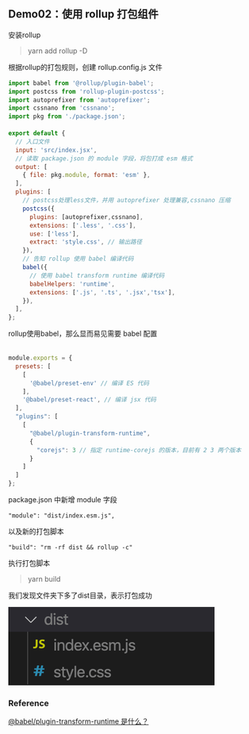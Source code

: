 ## Demo02：使用 rollup 打包组件
安装rollup
> yarn add rollup -D

根据rollup的打包规则，创建 rollup.config.js 文件
```js
import babel from '@rollup/plugin-babel';
import postcss from 'rollup-plugin-postcss';
import autoprefixer from 'autoprefixer';
import cssnano from 'cssnano';
import pkg from './package.json';

export default {
  // 入口文件
  input: 'src/index.jsx',
  // 读取 package.json 的 module 字段，将包打成 esm 格式
  output: [
    { file: pkg.module, format: 'esm' },
  ],
  plugins: [
    // postcss处理less文件，并用 autoprefixer 处理兼容,cssnano 压缩
    postcss({
      plugins: [autoprefixer,cssnano],
      extensions: ['.less', '.css'],
      use: ['less'],
      extract: 'style.css', // 输出路径
    }),
    // 告知 rollup 使用 babel 编译代码
    babel({
      // 使用 babel transform runtime 编译代码
      babelHelpers: 'runtime',
      extensions: ['.js', '.ts', '.jsx','tsx'],
    }),
  ],
};

```
rollup使用babel，那么显而易见需要 babel 配置
``` js

module.exports = {
  presets: [
    [
      '@babel/preset-env' // 编译 ES 代码
    ],
    '@babel/preset-react', // 编译 jsx 代码
  ],
  "plugins": [
    [
      "@babel/plugin-transform-runtime",  
      {
        "corejs": 3 // 指定 runtime-corejs 的版本，目前有 2 3 两个版本
      }
    ]
  ]
};

```
package.json 中新增 module 字段
```
"module": "dist/index.esm.js",
```
以及新的打包脚本
```
"build": "rm -rf dist && rollup -c"
```
执行打包脚本
> yarn build

我们发现文件夹下多了dist目录，表示打包成功  

![20210220105022.png](https://raw.githubusercontent.com/coderzzp/cloud-image/main/vs-picgo20210220105022.png)

### Reference
[@babel/plugin-transform-runtime 是什么？](https://zhuanlan.zhihu.com/p/147083132)

